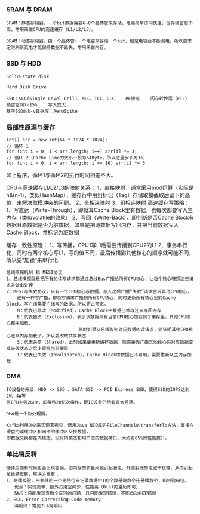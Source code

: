 
### SRAM 与 DRAM

    SRAM：静态存储器，一个bit数据需要6~8个晶体管来存储，电路简单访问快速，但存储密度不高，常用来做CPU的高速缓存（L1/L2/L3）。
    
    DRAM：动态存储器，由一个晶体管+一个电容来存储一个bit，但是电容会不断漏电，所以要求定时刷新充电才能保持数据不丢失，常用来做内存。
    
### SSD 与 HDD

    Solid-state disk
    
    Hard Disk Drive
    
    SSD：SLC(Single-Level Cell)、MLC、TLC、QLC    PE擦写    闪存转换层（FTL）    预留空间7-15%    写入放大   
    基于SSD的k-v数据库：AeroSpike
                 

### 局部性原理与缓存
```
int[] arr = new int[64 * 1024 * 1024];
// 循环 1
for (int i = 0; i < arr.length; i++) arr[i] *= 3;
// 循环 2（Cache Line的大小一般为64Byte，所以这里步长为16）
for (int i = 0; i < arr.length; i += 16) arr[i] *= 3
```
如上程序，循环1与循环2的执行时间相差不大。
    
CPU与高速缓存L1/L2/L3的映射关系：
    1、直接映射，通常采用mod运算（实际是h&(n-1)，类似HashMap），缓存行中用组标记（Tag）存储取模截取后留下的高位，来解决取模冲突的问题。
    2、全相连映射
    3、组相连映射
高速缓存写策略：
    1、写直达（Write-Through），即就算Cache Block里有数据，也每次都要写入主内存（类似volatile的效果）
    2、写回（Write-Back），即判断是否Cache Block有数据且原数据是否为脏数据，如果是把源数据写回内存，并把当前数据写入Cache Block，并标记为脏数据
    
缓存一致性原理：
    1、写传播，CPU1写L1后需要传播到CPU2的L1
    2、事务串行化，同时有两个核心写L1，写的值不同，最后传播到其他核心的顺序就可能不同，所以要“加锁”来串行化
    
    总线嗅探机制 和 MESI协议
    1、总线嗅探就是把所有的读写请求都通过总线Bus广播给所有CPU核心，让每个核心嗅探这些请求并做出处理
    2、MESI写失效协议，只有一个CPU核心写数据，写入之后广播“失效”请求告诉其他CPU核心，
        还有一种写广播，即将写请求广播到所有CPU核心，同时更新所有核心里的Cache Block。写广播需要广播写的数据，所以更占带宽。
        M：代表已修改（Modified），Cache Block中数据已修改还未写回内存
        E：代表独占（Exclusive），表示该数据只有当前CPU核心加载到了缓存里，其他CPU核心都未加载，
                               此时如果从总线收到对应数据的读请求，则证明其他CPU核心也从内存加载了，所以要改成共享状态
        S：代表共享（Shared），此时如果要更新缓存数据，则需要先广播其他核心将对应数据变成失效状态之后才能写当前缓存
        I：代表已失效（Invalidated），Cache Block中数据已不可用，需要重新从主内存加载
        
### DMA
    IO设备的升级，HDD -> SSD 、SATA SSD -> PCI Express SSD，使得SSD的IOPS达到2W、4W等
    但CPU主频2GHz，即每秒20亿次操作，跟IO设备仍然有巨大差距。
    
    DMA是一个协处理器。
    
    Kafka利用DMA来实现零拷贝，调用Java NIO库的FileChannel的transferTo方法，直接在硬盘的读缓冲区和网卡的缓冲区交换数据，
    即数据交换都在内核态，没有内核态和用户态的数据拷贝，大约有65%的性能提升。
    
### 单比特反转
    硬件层面有时候也会出现错误，如内存的质量问题引起漏电，外部射线的电磁干扰等，从而引起单比特反转，解决方案有：
    1、奇偶校验，用额外的一个比特位来记录数据中1的个数是奇数个还是偶数个，即校验码位。
       优点：实现简单、额外占用空间少、性能高（O(n)的遍历即可）
       缺点：只能发现奇数个反转的问题，且只能发现错误，不能自动纠正错误
    2、ECC，Error-Correcting-Code memory
       海明码：常见7-4海明码